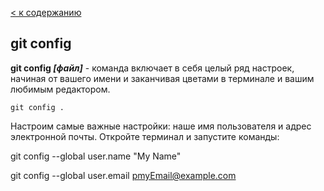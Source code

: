 [< к содержанию](readme.md)

## git config

**git config *[файл]*** - команда включает в себя целый ряд настроек, начиная от вашего имени и заканчивая цветами в терминале и вашим любимым редактором.

```bash-
git config .
``` 

Настроим самые важные настройки: наше имя пользователя и адрес электронной почты. Откройте терминал и запустите команды:

git config --global user.name "My Name"

git config --global user.email рmyEmail@example.com


